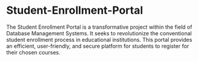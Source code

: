 # Student-Enrollment-Portal
The Student Enrollment Portal is a transformative project within the field of Database Management Systems. It seeks to revolutionize the conventional student enrollment process in educational institutions.  This portal provides an efficient, user-friendly, and secure platform for students to register for their chosen courses. 
